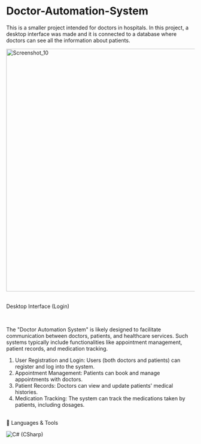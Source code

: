 # Doctor-Automation-System

This is a smaller project intended for doctors in hospitals. In this project, a desktop interface was made and it is connected to a database where doctors can see all the information about patients.


<img width="648" alt="Screenshot_10" src="https://github.com/user-attachments/assets/b46cd2f7-7156-4095-b211-cfda09649a66"> <br><br>

<p>Desktop Interface (Login)</p><br>

The "Doctor Automation System" is likely designed to facilitate communication between doctors, patients, and healthcare services. Such systems typically include functionalities like appointment management, patient records, and medication tracking.<br>

1. User Registration and Login: Users (both doctors and patients) can register and log into the system.
2. Appointment Management: Patients can book and manage appointments with doctors.
3. Patient Records: Doctors can view and update patients' medical histories.
4. Medication Tracking: The system can track the medications taken by patients, including dosages.
<br><br>

🧰 Languages & Tools

![C# (CSharp)](https://github.com/user-attachments/assets/06d94456-244c-4e4d-bf60-45d456418158)
